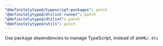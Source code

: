 ```yaml
---
"@definitelytyped/typescript-packages": patch
"@definitelytyped/dtslint-runner": patch
"@definitelytyped/dtslint": patch
"@definitelytyped/utils": patch
---
```


Use package dependencies to manage TypeScript, instead of `$HOME/.dts`
